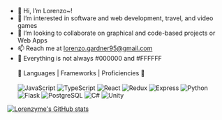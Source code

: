 - 👋 Hi, I’m Lorenzo~!
- 👀 I’m interested in software and web development, travel, and video games
- 💞️ I’m looking to collaborate on graphical and code-based projects or Web Apps
- 📫 Reach me at lorenzo.gardner95@gmail.com
- 🤣 Everything is not always #000000 and #FFFFFF
<br><br>
🌱 Languages | Frameworks | Proficiencies 📏 <br><br>
![JavaScript](https://img.shields.io/badge/JavaScript-323330?style=for-the-badge&logo=javascript&logoColor=F7DF1E)
![TypeScript](https://img.shields.io/badge/TypeScript-007ACC?style=for-the-badge&logo=typescript&logoColor=white)
![React](https://img.shields.io/badge/React-20232A?style=for-the-badge&logo=react&logoColor=61DAFB)
![Redux](https://img.shields.io/badge/Redux-593D88?style=for-the-badge&logo=redux&logoColor=white)
![Express](https://img.shields.io/badge/Express.js-404D59?style=for-the-badge&logo=express&logoColor=white)
![Python](https://img.shields.io/badge/Python-3670A0?style=for-the-badge&logo=python&logoColor=FFD43B)
![Flask](https://img.shields.io/badge/Flask-000000?style=for-the-badge&logo=flask&logoColor=white)
![PostgreSQL](https://img.shields.io/badge/PostgreSQL-316192?style=for-the-badge&logo=postgresql&logoColor=white)
![C#](https://img.shields.io/badge/C%23-239120?style=for-the-badge&logo=csharp&logoColor=white)
![Unity](https://img.shields.io/badge/Unity-000000?style=for-the-badge&logo=unity&logoColor=white)


[![Lorenzyme's GitHub stats](https://github-readme-stats.vercel.app/api/top-langs?username=lorenzyme&hide=html,scss,stylus,blade,jupyter%20notebook,css,shell,batchfile,dockerfile,typescript&theme=algolia&show_icons=true)](https://github.com/lorenzyme)

